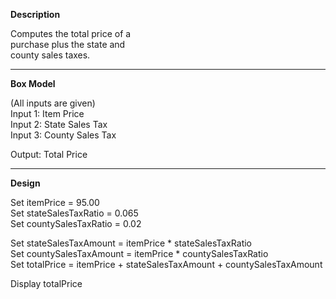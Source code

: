 **Description**

Computes the total price of a  
purchase plus the state and  
county sales taxes.

***********************

**Box Model**

(All inputs are given)  
Input 1: Item Price  
Input 2: State Sales Tax  
Input 3: County Sales Tax

Output: Total Price

***********************

**Design**

Set itemPrice = 95.00  
Set stateSalesTaxRatio = 0.065  
Set countySalesTaxRatio = 0.02

Set stateSalesTaxAmount = itemPrice * stateSalesTaxRatio  
Set countySalesTaxAmount = itemPrice * countySalesTaxRatio  
Set totalPrice = itemPrice + stateSalesTaxAmount + countySalesTaxAmount

Display totalPrice